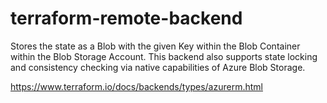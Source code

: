 # terraform-remote-backend
Stores the state as a Blob with the given Key within the Blob Container within the Blob Storage Account. This backend also supports state locking and consistency checking via native capabilities of Azure Blob Storage.

https://www.terraform.io/docs/backends/types/azurerm.html
